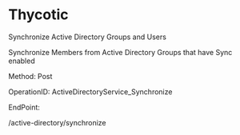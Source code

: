 #     Thycotic


Synchronize Active Directory Groups and Users

Synchronize Members from Active Directory Groups that have Sync enabled

Method: Post

OperationID: ActiveDirectoryService_Synchronize

EndPoint:

/active-directory/synchronize
